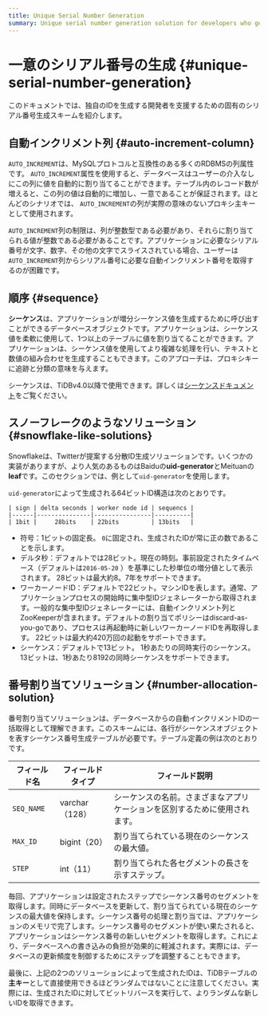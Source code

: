 ```yaml
---
title: Unique Serial Number Generation
summary: Unique serial number generation solution for developers who generate their own unique IDs.
---
```


# 一意のシリアル番号の生成 {#unique-serial-number-generation}

このドキュメントでは、独自のIDを生成する開発者を支援するための固有のシリアル番号生成スキームを紹介します。

## 自動インクリメント列 {#auto-increment-column}

`AUTO_INCREMENT`は、MySQLプロトコルと互換性のある多くのRDBMSの列属性です。 `AUTO_INCREMENT`属性を使用すると、データベースはユーザーの介入なしにこの列に値を自動的に割り当てることができます。テーブル内のレコード数が増えると、この列の値は自動的に増加し、一意であることが保証されます。ほとんどのシナリオでは、 `AUTO_INCREMENT`の列が実際の意味のないプロキシ主キーとして使用されます。

`AUTO_INCREMENT`列の制限は、列が整数型である必要があり、それらに割り当てられる値が整数である必要があることです。アプリケーションに必要なシリアル番号が文字、数字、その他の文字でスライスされている場合、ユーザーは`AUTO_INCREMENT`列からシリアル番号に必要な自動インクリメント番号を取得するのが困難です。

## 順序 {#sequence}

**シーケンス**は、アプリケーションが増分シーケンス値を生成するために呼び出すことができるデータベースオブジェクトです。アプリケーションは、シーケンス値を柔軟に使用して、1つ以上のテーブルに値を割り当てることができます。アプリケーションは、シーケンス値を使用してより複雑な処理を行い、テキストと数値の組み合わせを生成することもできます。このアプローチは、プロキシキーに追跡と分類の意味を与えます。

シーケンスは、TiDBv4.0以降で使用できます。詳しくは[シーケンスドキュメント](/sql-statements/sql-statement-create-sequence.md#create-sequence)をご覧ください。

## スノーフレークのようなソリューション {#snowflake-like-solutions}

Snowflakeは、Twitterが提案する分散ID生成ソリューションです。いくつかの実装がありますが、より人気のあるものはBaiduの**uid-generator**とMeituanの<strong>leaf</strong>です。このセクションでは、例として`uid-generator`を使用します。

`uid-generator`によって生成される64ビットID構造は次のとおりです。

```
| sign | delta seconds | worker node id | sequencs |
|------|---------------|----------------|----------|
| 1bit |     28bits    | 22bits         | 13bits   |
```

-   符号：1ビットの固定長。 `0`に固定され、生成されたIDが常に正の数であることを示します。
-   デルタ秒：デフォルトでは28ビット。現在の時刻。事前設定されたタイムベース（デフォルトは`2016-05-20` ）を基準にした秒単位の増分値として表示されます。 28ビットは最大約8。7年をサポートできます。
-   ワーカーノードID：デフォルトで22ビット。マシンIDを表します。通常、アプリケーションプロセスの開始時に集中型IDジェネレーターから取得されます。一般的な集中型IDジェネレーターには、自動インクリメント列とZooKeeperが含まれます。デフォルトの割り当てポリシーはdiscard-as-you-goであり、プロセスは再起動時に新しいワーカーノードIDを再取得します。 22ビットは最大約420万回の起動をサポートできます。
-   シーケンス：デフォルトで13ビット。 1秒あたりの同時実行のシーケンス。 13ビットは、1秒あたり8192の同時シーケンスをサポートできます。

## 番号割り当てソリューション {#number-allocation-solution}

番号割り当てソリューションは、データベースからの自動インクリメントIDの一括取得として理解できます。このスキームには、各行がシーケンスオブジェクトを表すシーケンス番号生成テーブルが必要です。テーブル定義の例は次のとおりです。

| フィールド名     | フィールドタイプ     | フィールド説明                               |
| ---------- | ------------ | ------------------------------------- |
| `SEQ_NAME` | varchar（128） | シーケンスの名前。さまざまなアプリケーションを区別するために使用されます。 |
| `MAX_ID`   | bigint（20）   | 割り当てられている現在のシーケンスの最大値。                |
| `STEP`     | int（11）      | 割り当てられた各セグメントの長さを示すステップ。              |

毎回、アプリケーションは設定されたステップでシーケンス番号のセグメントを取得します。同時にデータベースを更新して、割り当てられている現在のシーケンスの最大値を保持します。シーケンス番号の処理と割り当ては、アプリケーションのメモリで完了します。シーケンス番号のセグメントが使い果たされると、アプリケーションはシーケンス番号の新しいセグメントを取得します。これにより、データベースへの書き込みの負担が効果的に軽減されます。実際には、データベースの更新頻度を制御するためにステップを調整することもできます。

最後に、上記の2つのソリューションによって生成されたIDは、TiDBテーブルの**主キー**として直接使用できるほどランダムではないことに注意してください。実際には、生成されたIDに対してビットリバースを実行して、よりランダムな新しいIDを取得できます。
